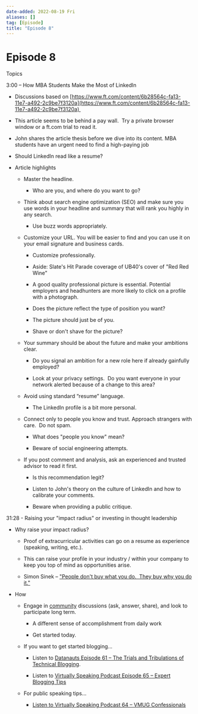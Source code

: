 ```yaml
---
date-added: 2022-08-19 Fri
aliases: []
tag: [Episode]
title: "Episode 8"
---
```


# Episode 8

Topics 

3:00 – How MBA Students Make the Most of LinkedIn  

-   Discussions based on [https://www.ft.com/content/6b28564c-fa13-11e7-a492-2c9be7f3120a](https://www.ft.com/content/6b28564c-fa13-11e7-a492-2c9be7f3120a) 
    
-   This article seems to be behind a pay wall.  Try a private browser window or a ft.com trial to read it. 
    
-   John shares the article thesis before we dive into its content. MBA students have an urgent need to find a high-paying job  
    
-   Should LinkedIn read like a resume? 
    
-   Article highlights 
    
    -   Master the headline. 
        
        -   Who are you, and where do you want to go? 
            
    -   Think about search engine optimization (SEO) and make sure you use words in your headline and summary that will rank you highly in any search.  
        
        -   Use buzz words appropriately. 
            
    -   Customize your URL. You will be easier to find and you can use it on your email signature and business cards. 
        
        -   Customize professionally. 
            
        -   Aside: Slate's Hit Parade coverage of UB40's cover of "Red Red Wine" 
            
        -   A good quality professional picture is essential. Potential employers and headhunters are more likely to click on a profile with a photograph. 
            
        -   Does the picture reflect the type of position you want? 
            
        -   The picture should just be of you.   
            
        -   Shave or don't shave for the picture? 
            
    -   Your summary should be about the future and make your ambitions clear. 
        
        -   Do you signal an ambition for a new role here if already gainfully employed? 
            
        -   Look at your privacy settings.  Do you want everyone in your network alerted because of a change to this area? 
            
    -   Avoid using standard “resume” language. 
        
        -   The LinkedIn profile is a bit more personal.   
            
    -   Connect only to people you know and trust. Approach strangers with care.  Do not spam. 
        
        -   What does "people you know" mean? 
            
        -   Beware of social engineering attempts. 
            
    -   If you post comment and analysis, ask an experienced and trusted advisor to read it first. 
        
        -   Is this recommendation legit? 
            
        -   Listen to John's theory on the culture of LinkedIn and how to calibrate your comments. 
            
        -   Beware when providing a public critique. 
            
    

31:28 - Raising your "impact radius" or investing in thought leadership 

-   Why raise your impact radius? 
    
    -   Proof of extracurricular activities can go on a resume as experience (speaking, writing, etc.).  
        
    -   This can raise your profile in your industry / within your company to keep you top of mind as opportunities arise. 
        
    -   Simon Sinek – ["People don't buy what you do.  They buy why you do it."](https://www.ted.com/talks/simon_sinek_how_great_leaders_inspire_action) 
        
-   How 
    
    -   Engage in [community](http://blog.thenetworknerd.com/2017/11/18/the-power-of-finding-your-community/) discussions (ask, answer, share), and look to participate long term. 
        
        -   A different sense of accomplishment from daily work 
            
        -   Get started today. 
            
    -   If you want to get started blogging... 
        
        -   Listen to [Datanauts Episode 61 – The Trials and Tribulations of Technical Blogging](http://xn--datanauts%20episode%2061%20%20the%20trials%20and%20tribulations%20of%20technical%20blogging%20%20http-c437d//packetpushers.net/podcast/podcasts/datanauts-061-trials-tribulations-technical-blogging). 
            
        -   Listen to [Virtually Speaking Podcast Episode 65 – Expert Blogging Tips](http://www.vspeakingpodcast.com/episodes/65) 
            
    -   For public speaking tips... 
        
        -   [Listen to Virtually Speaking Podcast 64 – VMUG Confessionals](http://www.vspeakingpodcast.com/episodes/64)